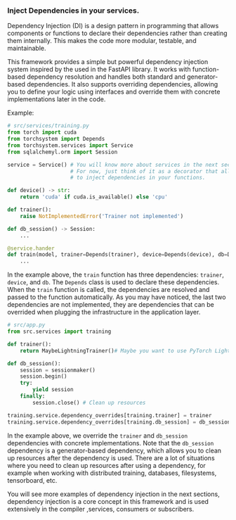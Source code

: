 ### Inject Dependencies in your services.

Dependency Injection (DI) is a design pattern in programming that allows components or functions to declare their dependencies rather than creating them internally. This makes the code more modular, testable, and maintainable.

This framework provides a simple but powerful dependency injection system inspired by the used in the FastAPI library. It works with function-based dependency resolution and handles both standard and generator-based dependencies. It also supports overriding dependencies, allowing you to define your logic using interfaces and override them with concrete implementations later in the code.

Example:

```python
# src/services/training.py
from torch import cuda
from torchsystem import Depends
from torchsystem.services import Service
from sqlalchemyl.orm import Session

service = Service() # You will know more about services in the next sections.
                    # For now, just think of it as a decorator that allows you
                    # to inject dependencies in your functions.

def device() -> str:
    return 'cuda' if cuda.is_available() else 'cpu'

def trainer(): 
    raise NotImplementedError('Trainer not implemented')

def db_session() -> Session:
    ...

@service.hander
def train(model, trainer=Depends(trainer), device=Depends(device), db=Depends(db_session)):
    ...
```

In the example above, the `train` function has three dependencies: `trainer`, `device`, and `db`. The `Depends` class is used to declare these dependencies. When the `train` function is called, the dependencies are resolved and passed to the function automatically. As you may have noticed, the last two dependencies are not implemented, they are dependencies that can be overrided when plugging the infrastructure in the application layer.

```python	
# src/app.py
from src.services import training

def trainer():
    return MaybeLightningTrainer()# Maybe you want to use PyTorch Lightning, all it's up to you.

def db_session():
    session = sessionmaker()
    session.begin()
    try:
        yield session
    finally:
        session.close() # Clean up resources

training.service.dependency_overrides[training.trainer] = trainer
training.service.dependency_overrides[training.db_session] = db_session
```

In the example above, we override the `trainer` and `db_session` dependencies with concrete implementations. Note that the `db_session` dependency is a generator-based dependency, which allows you to clean up resources after the dependency is used. There are a lot of situations where you need to clean up resources after using a dependency, for example when working with distributed training, databases, filesystems, tensorboard, etc.

You will see more examples of dependency injection in the next sections, dependency injection is a core concept in this framework and is used extensively in the compiler ,services, consumers or subscribers. 
